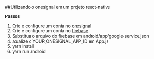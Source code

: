 ##Utilizando o onesignal em um projeto react-native

**Passos**

1. Crie e configure um conta no [onesignal](https://onesignal.com)
2. Crie e configure um conta no [firebase](https://firebase.google.com/?hl=pt-br)
3. Substitua o arquivo do firebase em android/app/google-service.json
4. atualize o YOUR_ONESIGNAL_APP_ID em App.js
5. yarn install
6. yarn run android
